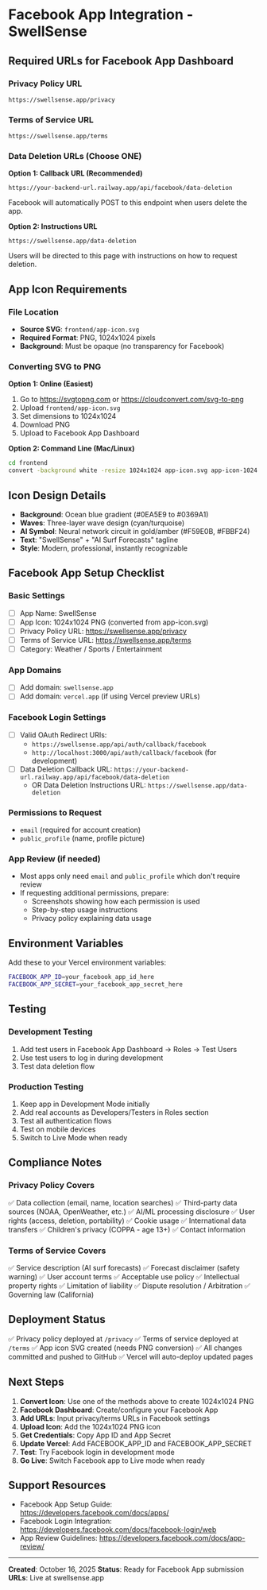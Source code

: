 # Facebook App Integration - SwellSense

## Required URLs for Facebook App Dashboard

### Privacy Policy URL
```
https://swellsense.app/privacy
```

### Terms of Service URL
```
https://swellsense.app/terms
```

### Data Deletion URLs (Choose ONE)

**Option 1: Callback URL (Recommended)**
```
https://your-backend-url.railway.app/api/facebook/data-deletion
```
Facebook will automatically POST to this endpoint when users delete the app.

**Option 2: Instructions URL**
```
https://swellsense.app/data-deletion
```
Users will be directed to this page with instructions on how to request deletion.

## App Icon Requirements

### File Location
- **Source SVG**: `frontend/app-icon.svg`
- **Required Format**: PNG, 1024x1024 pixels
- **Background**: Must be opaque (no transparency for Facebook)

### Converting SVG to PNG

**Option 1: Online (Easiest)**
1. Go to https://svgtopng.com or https://cloudconvert.com/svg-to-png
2. Upload `frontend/app-icon.svg`
3. Set dimensions to 1024x1024
4. Download PNG
5. Upload to Facebook App Dashboard

**Option 2: Command Line (Mac/Linux)**
```bash
cd frontend
convert -background white -resize 1024x1024 app-icon.svg app-icon-1024.png
```

## Icon Design Details
- **Background**: Ocean blue gradient (#0EA5E9 to #0369A1)
- **Waves**: Three-layer wave design (cyan/turquoise)
- **AI Symbol**: Neural network circuit in gold/amber (#F59E0B, #FBBF24)
- **Text**: "SwellSense" + "AI Surf Forecasts" tagline
- **Style**: Modern, professional, instantly recognizable

## Facebook App Setup Checklist

### Basic Settings
- [ ] App Name: SwellSense
- [ ] App Icon: 1024x1024 PNG (converted from app-icon.svg)
- [ ] Privacy Policy URL: https://swellsense.app/privacy
- [ ] Terms of Service URL: https://swellsense.app/terms
- [ ] Category: Weather / Sports / Entertainment

### App Domains
- [ ] Add domain: `swellsense.app`
- [ ] Add domain: `vercel.app` (if using Vercel preview URLs)

### Facebook Login Settings
- [ ] Valid OAuth Redirect URIs:
  - `https://swellsense.app/api/auth/callback/facebook`
  - `http://localhost:3000/api/auth/callback/facebook` (for development)
- [ ] Data Deletion Callback URL: `https://your-backend-url.railway.app/api/facebook/data-deletion`
  - OR Data Deletion Instructions URL: `https://swellsense.app/data-deletion`

### Permissions to Request
- `email` (required for account creation)
- `public_profile` (name, profile picture)

### App Review (if needed)
- Most apps only need `email` and `public_profile` which don't require review
- If requesting additional permissions, prepare:
  - Screenshots showing how each permission is used
  - Step-by-step usage instructions
  - Privacy policy explaining data usage

## Environment Variables

Add these to your Vercel environment variables:

```bash
FACEBOOK_APP_ID=your_facebook_app_id_here
FACEBOOK_APP_SECRET=your_facebook_app_secret_here
```

## Testing

### Development Testing
1. Add test users in Facebook App Dashboard → Roles → Test Users
2. Use test users to log in during development
3. Test data deletion flow

### Production Testing
1. Keep app in Development Mode initially
2. Add real accounts as Developers/Testers in Roles section
3. Test all authentication flows
4. Test on mobile devices
5. Switch to Live Mode when ready

## Compliance Notes

### Privacy Policy Covers
✅ Data collection (email, name, location searches)
✅ Third-party data sources (NOAA, OpenWeather, etc.)
✅ AI/ML processing disclosure
✅ User rights (access, deletion, portability)
✅ Cookie usage
✅ International data transfers
✅ Children's privacy (COPPA - age 13+)
✅ Contact information

### Terms of Service Covers
✅ Service description (AI surf forecasts)
✅ Forecast disclaimer (safety warning)
✅ User account terms
✅ Acceptable use policy
✅ Intellectual property rights
✅ Limitation of liability
✅ Dispute resolution / Arbitration
✅ Governing law (California)

## Deployment Status

✅ Privacy policy deployed at `/privacy`
✅ Terms of service deployed at `/terms`
✅ App icon SVG created (needs PNG conversion)
✅ All changes committed and pushed to GitHub
✅ Vercel will auto-deploy updated pages

## Next Steps

1. **Convert Icon**: Use one of the methods above to create 1024x1024 PNG
2. **Facebook Dashboard**: Create/configure your Facebook App
3. **Add URLs**: Input privacy/terms URLs in Facebook settings
4. **Upload Icon**: Add the 1024x1024 PNG icon
5. **Get Credentials**: Copy App ID and App Secret
6. **Update Vercel**: Add FACEBOOK_APP_ID and FACEBOOK_APP_SECRET
7. **Test**: Try Facebook login in development mode
8. **Go Live**: Switch Facebook app to Live mode when ready

## Support Resources

- Facebook App Setup Guide: https://developers.facebook.com/docs/apps/
- Facebook Login Integration: https://developers.facebook.com/docs/facebook-login/web
- App Review Guidelines: https://developers.facebook.com/docs/app-review/

---

**Created**: October 16, 2025
**Status**: Ready for Facebook App submission
**URLs**: Live at swellsense.app
